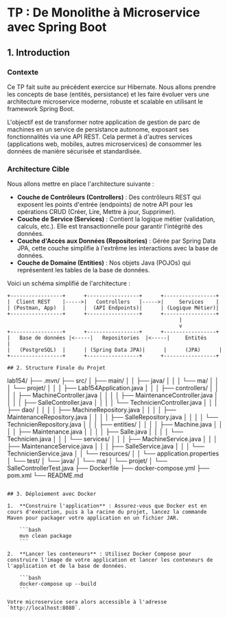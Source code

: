 # TP : De Monolithe à Microservice avec Spring Boot

## 1. Introduction

### Contexte
Ce TP fait suite au précédent exercice sur Hibernate. Nous allons prendre les concepts de base (entités, persistance) et les faire évoluer vers une architecture microservice moderne, robuste et scalable en utilisant le framework Spring Boot.

L'objectif est de transformer notre application de gestion de parc de machines en un service de persistance autonome, exposant ses fonctionnalités via une API REST. Cela permet à d'autres services (applications web, mobiles, autres microservices) de consommer les données de manière sécurisée et standardisée.

### Architecture Cible
Nous allons mettre en place l'architecture suivante :

- **Couche de Contrôleurs (Controllers)** : Des contrôleurs REST qui exposent les points d'entrée (endpoints) de notre API pour les opérations CRUD (Créer, Lire, Mettre à jour, Supprimer).
- **Couche de Service (Services)** : Contient la logique métier (validation, calculs, etc.). Elle est transactionnelle pour garantir l'intégrité des données.
- **Couche d'Accès aux Données (Repositories)** : Gérée par Spring Data JPA, cette couche simplifie à l'extrême les interactions avec la base de données.
- **Couche de Domaine (Entities)** : Nos objets Java (POJOs) qui représentent les tables de la base de données.

Voici un schéma simplifié de l'architecture :

```
+-----------------+      +-----------------+      +-----------------+
|  Client REST    |----->|   Controllers   |----->|     Services    |
| (Postman, App)  |      |  (API Endpoints)|      | (Logique Métier)| 
+-----------------+      +-----------------+      +-----------------+
                                                        |
                                                        v
+-----------------+      +-----------------+      +-----------------+
|   Base de données |<-----|   Repositories  |<-----|     Entités     |
|   (PostgreSQL)  |      | (Spring Data JPA)|      |      (JPA)      |
+-----------------+      +-----------------+      +-----------------+

## 2. Structure Finale du Projet

```
lab154/
├── .mvn/
├── src/
│   ├── main/
│   │   ├── java/
│   │   │   └── ma/
│   │   │       └── projet/
│   │   │           ├── Lab154Application.java
│   │   │           ├── controllers/
│   │   │           │   ├── MachineController.java
│   │   │           │   ├── MaintenanceController.java
│   │   │           │   ├── SalleController.java
│   │   │           │   └── TechnicienController.java
│   │   │           ├── dao/
│   │   │           │   ├── MachineRepository.java
│   │   │           │   ├── MaintenanceRepository.java
│   │   │           │   ├── SalleRepository.java
│   │   │           │   └── TechnicienRepository.java
│   │   │           ├── entities/
│   │   │           │   ├── Machine.java
│   │   │           │   ├── Maintenance.java
│   │   │           │   ├── Salle.java
│   │   │           │   └── Technicien.java
│   │   │           └── services/
│   │   │               ├── MachineService.java
│   │   │               ├── MaintenanceService.java
│   │   │               ├── SalleService.java
│   │   │               └── TechnicienService.java
│   │   └── resources/
│   │       └── application.properties
│   └── test/
│       └── java/
│           └── ma/
│               └── projet/
│                   └── SalleControllerTest.java
├── Dockerfile
├── docker-compose.yml
├── pom.xml
└── README.md
```

## 3. Déploiement avec Docker

1.  **Construire l'application** : Assurez-vous que Docker est en cours d'exécution, puis à la racine du projet, lancez la commande Maven pour packager votre application en un fichier JAR.

    ```bash
    mvn clean package
    ```

2.  **Lancer les conteneurs** : Utilisez Docker Compose pour construire l'image de votre application et lancer les conteneurs de l'application et de la base de données.

    ```bash
    docker-compose up --build
    ```

Votre microservice sera alors accessible à l'adresse `http://localhost:8080`.
```
